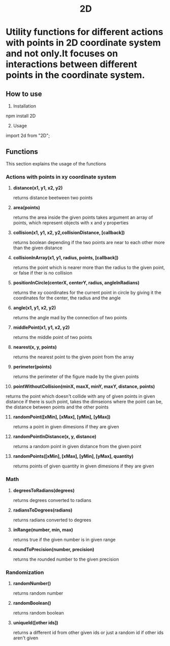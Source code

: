 <h1 align="center">2D<h1>

Utility functions for different actions with points in 2D coordinate
system and not only.It focuses on interactions between different points
in the coordinate system.

## How to use

1. Installation
>>>
  npm install 2D
>>>

2. Usage
>>>
  import 2d from "2D";
>>>

## Functions

This section explains the usage of the functions

### Actions with points in xy coordinate system

1. <b>distance(x1, y1, x2, y2)</b>

   returns distance beetween two points

2. <b>area(points)</b>

   returns the area inside the given points
   takes argument an array of points, which represent 
   objects with x and y properties
   
3. <b>collision(x1, y1, x2, y2,collisionDistance, [callback])</b>

   returns boolean depending if the two points are near to each other more than the given distance
   
4. <b>collisionInArray(x1, y1, radius, points, [callback])</b>

   returns the point which is nearer more than the radius to the given point, or false if ther is no collision

5. <b>positionInCircle(centerX, centerY, radius, angleInRadians)</b>

    returns the xy coordinates for the current point in circle by giving it the coordinates for the center, the radius and the angle

6. <b>angle(x1, y1, x2, y2)</b>

   returns the angle mad by the connection of two points

7. <b>middlePoint(x1, y1, x2, y2)</b>

   returns the middle point of two points

8. <b>nearest(x, y, points)</b>

   returns the nearest point to the given point from the array

9. <b>perimeter(points)</b>

   returns the perimeter of the figure made by the given points

10. <b>pointWithoutCollision(minX, maxX, minY, maxY, distance, points)</b>

   returns the point which doesn't collide with any of given points 
   in given distance if there is such point, takes the dimseions where the point can be, the distance between points and the other points

11. <b>randomPoint([xMin], [xMax], [yMin], [yMax])</b>
   
    returns a point in given dimesions if they are given

12. <b>randomPointInDistance(x, y, distance)</b>
   
    returns a random point in given distance from the given point

13. <b>randomPoints([xMin], [xMax], [yMin], [yMax], quantity)</b>
   
    returns points of given quantity in given dimesions if they are given

### Math

1. <b>degreesToRadians(degrees)</b>

    returns degrees converted to radians

2. <b>radiansToDegrees(radians)</b>

    returns radians converted to degrees

3. <b>inRange(number, min, max)</b>
   
    returns true if the given number is in given range

4. <b>roundToPrecision(number, precision)</b>
   
    returns the rounded number to the given precision

### Randomization

1. <b>randomNumber()</b>

    returns random number

2. <b>randomBoolean()</b>
   
    returns random boolean

3. <b>uniqueId([other ids])</b>
   
    returns a different id from other given ids or just a random id if other ids aren't given
